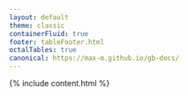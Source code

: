 ```yaml
---
layout: default
theme: classic
containerFluid: true
footer: tableFooter.html
octalTables: true
canonical: https://max-m.github.io/gb-docs/
---
```


{% include content.html %}
